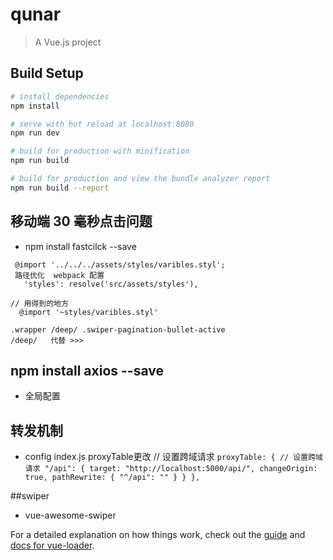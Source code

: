 # qunar

> A Vue.js project

## Build Setup

```bash
# install dependencies
npm install

# serve with hot reload at localhost:8080
npm run dev

# build for production with minification
npm run build

# build for production and view the bundle analyzer report
npm run build --report
```

## 移动端 30 毫秒点击问题

- npm install fastcilck --save

```
 @import '../../../assets/styles/varibles.styl';
 路径优化  webpack 配置
   'styles': resolve('src/assets/styles'),

// 用得到的地方
  @import '~styles/varibles.styl'

```
```
.wrapper /deep/ .swiper-pagination-bullet-active  
/deep/   代替 >>> 
```
##  npm install axios --save  
* 全局配置
##  转发机制
* config index.js proxyTable更改   // 设置跨域请求
`
 proxyTable: {
      // 设置跨域请求
      "/api": {
        target: "http://localhost:5000/api/",
        changeOrigin: true,
        pathRewrite: {
          "^/api": ""
        }
      }
    },
`



##swiper

- vue-awesome-swiper

For a detailed explanation on how things work, check out the [guide](http://vuejs-templates.github.io/webpack/) and [docs for vue-loader](http://vuejs.github.io/vue-loader).
